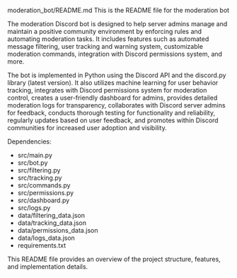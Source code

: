 moderation_bot/README.md
This is the README file for the moderation bot

The moderation Discord bot is designed to help server admins manage and maintain a positive community environment by enforcing rules and automating moderation tasks. It includes features such as automated message filtering, user tracking and warning system, customizable moderation commands, integration with Discord permissions system, and more.

The bot is implemented in Python using the Discord API and the discord.py library (latest version). It also utilizes machine learning for user behavior tracking, integrates with Discord permissions system for moderation control, creates a user-friendly dashboard for admins, provides detailed moderation logs for transparency, collaborates with Discord server admins for feedback, conducts thorough testing for functionality and reliability, regularly updates based on user feedback, and promotes within Discord communities for increased user adoption and visibility.

Dependencies:
- src/main.py
- src/bot.py
- src/filtering.py
- src/tracking.py
- src/commands.py
- src/permissions.py
- src/dashboard.py
- src/logs.py
- data/filtering_data.json
- data/tracking_data.json
- data/permissions_data.json
- data/logs_data.json
- requirements.txt

This README file provides an overview of the project structure, features, and implementation details.